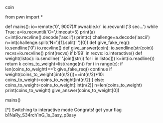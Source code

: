 coin


from pwn import *

def mains():
	io=remote('0', 9007)#'pwnable.kr'
	io.recvuntil('3 sec...')
	while True:
		a=io.recvuntil('C=',timeout=5)
		print(a)
		c=int(io.recvline().decode('ascii'))
		print(c)
		challenge=a.decode('ascii')
		n=int(challenge.split('N=')[1].split(' ')[0])
		def give_fake_req():
			io.sendline('0')
			io.recvline()
		def give_answer(coin):
			io.sendline(str(coin))
			recvs=io.recvline()
			print(recvs)
			if b'99' in recvs:
			  io.interactive()
		def weight(listoc):
			io.sendline(' '.join([str(i) for i in listoc]))
			k=int(io.readline())
			return k
		coins_to_weight=list(range(n))
		for i in range(c):
			if len(coins_to_weight)==1:
				give_fake_req()
				continue
			if weight(coins_to_weight[:int(n/2)])==int(n/2)*10:
				coins_to_weight=coins_to_weight[int(n/2):]
			else:
				coins_to_weight=coins_to_weight[:int(n/2)]
			n=len(coins_to_weight)
		print(coins_to_weight)
		give_answer(coins_to_weight[0])
		
		
		
mains()


[*] Switching to interactive mode
Congrats! get your flag
b1NaRy_S34rch1nG_1s_3asy_p3asy
